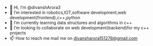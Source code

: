 - 👋 Hi, I’m @divanshArora3
- 👀 I’m interested in robotics,IOT,software development,web development(frontend),c++,python
- 🌱 I’m currently learning data structures and algorithms in c++
- 💞️ I’m looking to collaborate on web development(backend)for my c++ projects
- 📫 How to reach me mail me on divansharora151278@gmail.com

<!---
divanshArora3/divanshArora3 is a ✨ special ✨ repository because its `README.md` (this file) appears on your GitHub profile.
You can click the Preview link to take a look at your changes.
--->

